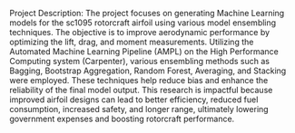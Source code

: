 Project Description:
The project focuses on generating Machine Learning models for the sc1095 rotorcraft airfoil using various model ensembling techniques. The objective is to improve aerodynamic performance by optimizing the lift, drag, and moment measurements. Utilizing the Automated Machine Learning Pipeline (AMPL) on the High Performance Computing system (Carpenter), various ensembling methods such as Bagging, Bootstrap Aggregation, Random Forest, Averaging, and Stacking were employed. These techniques help reduce bias and enhance the reliability of the final model output. 
This research is impactful because improved airfoil designs can lead to better efficiency, reduced fuel consumption, increased safety, and longer range, ultimately lowering government expenses and boosting rotorcraft performance.
